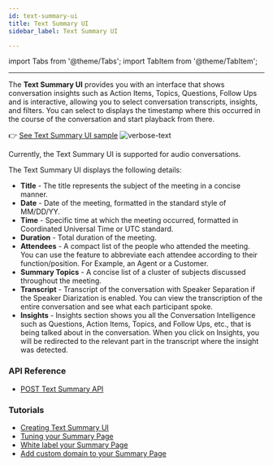 ```yaml
---
id: text-summary-ui
title: Text Summary UI
sidebar_label: Text Summary UI

---
```


import Tabs from '@theme/Tabs';
import TabItem from '@theme/TabItem';

---

The **Text Summary UI** provides you with an interface that shows conversation insights such as Action Items, Topics, Questions, Follow Ups and is interactive, allowing you to select conversation transcripts, insights, and filters. 
You can select to displays the timestamp where this occurred in the course of the conversation and start playback from there.

👉 [See Text Summary UI sample](https://meetinginsights.symbl.ai/meeting/#/eyJzZXNzaW9uSWQiOiI1NDg4MzI2NjE1MjM2NjA4IiwicmVhZE9ubHkiOnRydWUsImhpZGVTaGFyZUJ1dHRvbiI6ZmFsc2UsImFuYWx5dGljc1ZlbmRvcnMiOlt7ImlkIjoiNjMwMzc4NTg5NTg1NDA4MCIsInR5cGUiOiJhbmFseXRpY3MiLCJuYW1lIjoiU2VnbWVudCIsImtleSI6Imtyclg1WjdKS09MV0RERURwMnNnWjJRSEo0R09odFNBIn1dLCJmYXZpY29uIjoiaHR0cHM6Ly9zeW1ibHNhbml0eWRhdGEuczMudXMtZWFzdC0yLmFtYXpvbmF3cy5jb20vc3ltYmwtZmF2aWNvbi5wbmciLCJsb2dvIjoiaHR0cHM6Ly9zeW1ibHNhbml0eWRhdGEuczMudXMtZWFzdC0yLmFtYXpvbmF3cy5jb20vc3ltYmwtbG9nby5wbmcifQ..?o=eyJhbGciOiJIUzI1NiIsInR5cCI6IkpXVCJ9.eyJpZCI6IjU0ODgzMjY2MTUyMzY2MDgiLCJpYXQiOjE2MzY2Mjk2MDZ9.UNjq6Vs3UoBLULADrlH6YtYzKYFtcxXQ5DLcWR41UiA)
![verbose-text](/img/verbose-text-demo.png)

Currently, the Text Summary UI is supported for audio conversations.

The Text Summary UI displays the following details:

- **Title** - The title represents the subject of the meeting in a concise manner.
- **Date** - Date of the meeting, formatted in the standard style of MM/DD/YY.
- **Time** - Specific time at which the meeting occurred, formatted in Coordinated Universal Time or UTC standard.
- **Duration** - Total duration of the meeting.
- **Attendees** - A compact list of the people who attended the meeting. You can use the feature to abbreviate each attendee according to their function/position. For Example, an Agent or a Customer.
- **Summary Topics** - A concise list of a cluster of subjects discussed throughout the meeting.
- **Transcript** - Transcript of the conversation with Speaker Separation if the Speaker Diarization is enabled. You can view the transcription of the entire conversation and see what each participant spoke. 
- **Insights** - Insights section shows you all the Conversation Intelligence such as Questions, Action Items, Topics, and Follow Ups, etc., that is being talked about in the conversation. When you click on Insights, you will be redirected to the relevant part in the transcript where the insight was detected.


### API Reference
- [POST Text Summary API](/docs/api-reference/experience-api/post-text-summary-ui)

### Tutorials
- [Creating Text Summary UI](/docs/tutorials/pre-built-summary-ui/creating-text-summary-ui)
- [Tuning your Summary Page](/docs/pre-built-ui/tuning-summary-page)
- [White label your Summary Page](/docs/tutorials/pre-built-summary-ui/whitelabeling-summary-ui)
- [Add custom domain to your Summary Page](/docs/tutorials/pre-built-summary-ui/custom-domain)